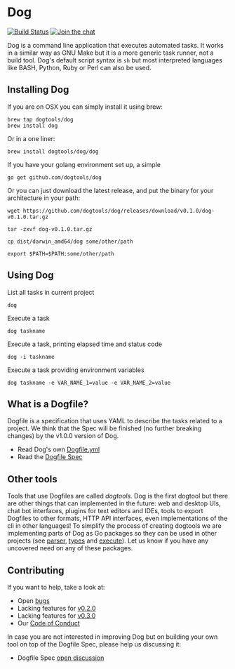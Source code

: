 # Dog

[![Build Status](https://travis-ci.org/dogtools/dog.svg?branch=master)](https://travis-ci.org/dogtools/dog)
[![Join the chat](https://badges.gitter.im/dogtools/dog.svg)](https://gitter.im/dogtools/dog)

Dog is a command line application that executes automated tasks. It works in a similar way as GNU Make but it is a more generic task runner, not a build tool. Dog's default script syntax is `sh` but most interpreted languages like BASH, Python, Ruby or Perl can also be used.

## Installing Dog

If you are on OSX you can simply install it using brew:

```
brew tap dogtools/dog
brew install dog
```

Or in a one liner:

```
brew install dogtools/dog/dog
```

If you have your golang environment set up, a simple 

```
go get github.com/dogtools/dog
```

Or you can just download the latest release, and put the binary for your architecture in your path:

```
wget https://github.com/dogtools/dog/releases/download/v0.1.0/dog-v0.1.0.tar.gz

tar -zxvf dog-v0.1.0.tar.gz

cp dist/darwin_amd64/dog some/other/path

export $PATH=$PATH:some/other/path
```

## Using Dog

List all tasks in current project

    dog

Execute a task

    dog taskname

Execute a task, printing elapsed time and status code

    dog -i taskname

Execute a task providing environment variables

    dog taskname -e VAR_NAME_1=value -e VAR_NAME_2=value

## What is a Dogfile?

Dogfile is a specification that uses YAML to describe the tasks related to a project. We think that the Spec will be finished (no further breaking changes) by the v1.0.0 version of Dog.

- Read Dog's own [Dogfile.yml][1]
- Read the [Dogfile Spec][2]

## Other tools

Tools that use Dogfiles are called *dogtools*. Dog is the first dogtool but there are other things that can implemented in the future: web and desktop UIs, chat bot interfaces, plugins for text editors and IDEs, tools to export Dogfiles to other formats, HTTP API interfaces, even implementations of the cli in other languages! To simplify the process of creating dogtools we are implementing parts of Dog as Go packages so they can be used in other projects (see [parser][3], [types][4] and [execute][5]). Let us know if you have any uncovered need on any of these packages.

## Contributing

If you want to help, take a look at:

- Open [bugs][6]
- Lacking features for [v0.2.0][7]
- Lacking features for [v0.3.0][8]
- Our [Code of Conduct][9]

In case you are not interested in improving Dog but on building your own tool on top of the Dogfile Spec, please help us discussing it:

- Dogfile Spec [open discussion][10]

[1]: https://github.com/dogtools/dog/blob/master/Dogfile.yml
[2]: https://github.com/dogtools/dog/blob/master/DOGFILE_SPEC.md
[3]: https://github.com/dogtools/dog/tree/master/parser
[4]: https://github.com/dogtools/dog/tree/master/types
[5]: https://github.com/dogtools/dog/tree/master/execute
[6]: https://github.com/dogtools/dog/issues?q=is%3Aissue+is%3Aopen+label%3Abug
[7]: https://github.com/dogtools/dog/milestone/2
[8]: https://github.com/dogtools/dog/milestone/3
[9]: https://github.com/dogtools/dog/blob/master/CODE_OF_CONDUCT.md
[10]: https://github.com/dogtools/dog/issues?q=is%3Aissue+is%3Aopen+label%3A%22dogfile+spec%22
